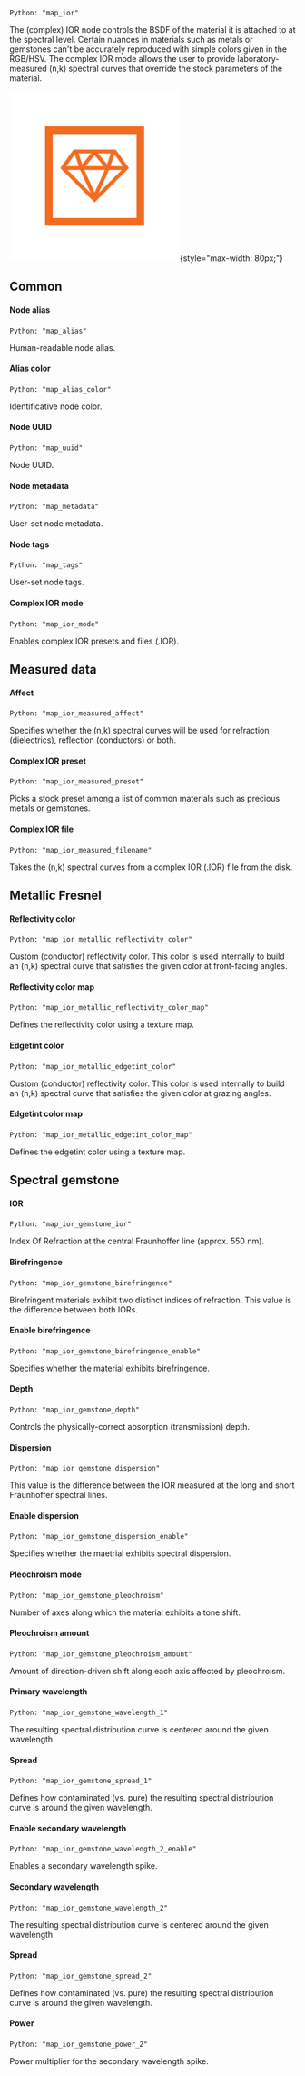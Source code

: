 `Python: "map_ior"`

The (complex) IOR node controls the BSDF of the material it is attached to at the spectral level. Certain nuances in materials such as metals or gemstones can't be accurately reproduced with simple colors given in the RGB/HSV. The complex IOR mode allows the user to provide laboratory-measured (n,k) spectral curves that override the stock parameters of the material.

![Icon](map_ior_swatch.png "Icon"){style="max-width: 80px;"}

## Common

#### Node alias
`Python: "map_alias"`

Human-readable node alias.

#### Alias color
`Python: "map_alias_color"`

Identificative node color.

#### Node UUID
`Python: "map_uuid"`

Node UUID.

#### Node metadata
`Python: "map_metadata"`

User-set node metadata.

#### Node tags
`Python: "map_tags"`

User-set node tags.

#### Complex IOR mode
`Python: "map_ior_mode"`

Enables complex IOR presets and files (.IOR).

## Measured data

#### Affect
`Python: "map_ior_measured_affect"`

Specifies whether the (n,k) spectral curves will be used for refraction (dielectrics), reflection (conductors) or both.

#### Complex IOR preset
`Python: "map_ior_measured_preset"`

Picks a stock preset among a list of common materials such as precious metals or gemstones.

#### Complex IOR file
`Python: "map_ior_measured_filename"`

Takes the (n,k) spectral curves from a complex IOR (.IOR) file from the disk.

## Metallic Fresnel

#### Reflectivity color
`Python: "map_ior_metallic_reflectivity_color"`

Custom (conductor) reflectivity color. This color is used internally to build an (n,k) spectral curve that satisfies the given color at front-facing angles.

#### Reflectivity color map
`Python: "map_ior_metallic_reflectivity_color_map"`

Defines the reflectivity color using a texture map.

#### Edgetint color
`Python: "map_ior_metallic_edgetint_color"`

Custom (conductor) reflectivity color. This color is used internally to build an (n,k) spectral curve that satisfies the given color at grazing angles.

#### Edgetint color map
`Python: "map_ior_metallic_edgetint_color_map"`

Defines the edgetint color using a texture map.

## Spectral gemstone

#### IOR
`Python: "map_ior_gemstone_ior"`

Index Of Refraction at the central Fraunhoffer line (approx. 550 nm).

#### Birefringence
`Python: "map_ior_gemstone_birefringence"`

Birefringent materials exhibit two distinct indices of refraction. This value is the difference between both IORs.

#### Enable birefringence
`Python: "map_ior_gemstone_birefringence_enable"`

Specifies whether the material exhibits birefringence.

#### Depth
`Python: "map_ior_gemstone_depth"`

Controls the physically-correct absorption (transmission) depth.

#### Dispersion
`Python: "map_ior_gemstone_dispersion"`

This value is the difference between the IOR measured at the long and short Fraunhoffer spectral lines.

#### Enable dispersion
`Python: "map_ior_gemstone_dispersion_enable"`

Specifies whether the maetrial exhibits spectral dispersion.

#### Pleochroism mode
`Python: "map_ior_gemstone_pleochroism"`

Number of axes along which the material exhibits a tone shift.

#### Pleochroism amount
`Python: "map_ior_gemstone_pleochroism_amount"`

Amount of direction-driven shift along each axis affected by pleochroism.

#### Primary wavelength
`Python: "map_ior_gemstone_wavelength_1"`

The resulting spectral distribution curve is centered around the given wavelength.

#### Spread
`Python: "map_ior_gemstone_spread_1"`

Defines how contaminated (vs. pure) the resulting spectral distribution curve is around the given wavelength.

#### Enable secondary wavelength
`Python: "map_ior_gemstone_wavelength_2_enable"`

Enables a secondary wavelength spike.

#### Secondary wavelength
`Python: "map_ior_gemstone_wavelength_2"`

The resulting spectral distribution curve is centered around the given wavelength.

#### Spread
`Python: "map_ior_gemstone_spread_2"`

Defines how contaminated (vs. pure) the resulting spectral distribution curve is around the given wavelength.

#### Power
`Python: "map_ior_gemstone_power_2"`

Power multiplier for the secondary wavelength spike.

